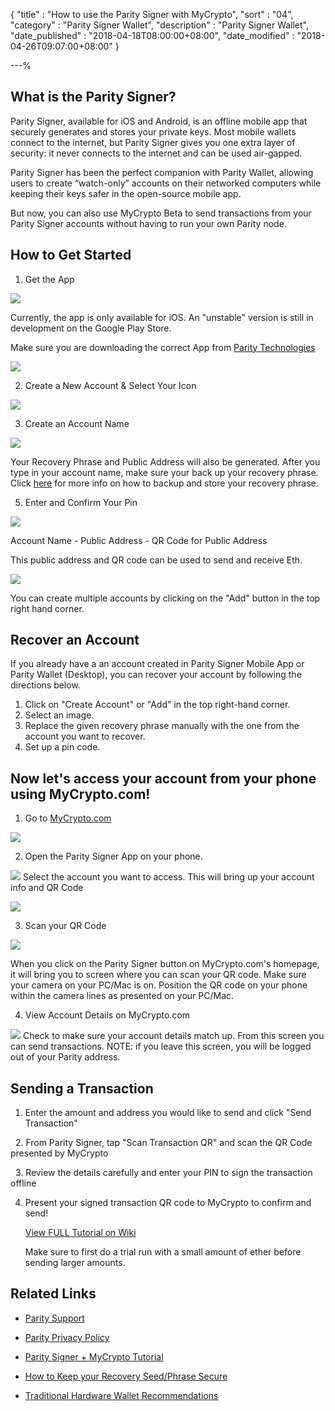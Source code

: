 {
"title"       : "How to use the Parity Signer with MyCrypto",
"sort"        : "04",
"category"    : "Parity Signer Wallet",
"description"    : "Parity Signer Wallet",
"date_published" : "2018-04-18T08:00:00+08:00",
"date_modified"  : "2018-04-26T09:07:00+08:00"
}

---%


## What is the Parity Signer?

Parity Signer, available for iOS and Android, is an offline mobile app that securely generates and stores your private keys. Most mobile wallets connect to the internet, but Parity Signer gives you one extra layer of security: it never connects to the internet and can be used air-gapped.

Parity Signer has been the perfect companion with Parity Wallet, allowing users to create “watch-only” accounts on their networked computers while keeping their keys safer in the open-source mobile app.

But now, you can also use MyCrypto Beta to send transactions from your Parity Signer accounts without having to run your own Parity node.

## How to Get Started

1. Get the App

![](https://i.imgur.com/lhFvg6t.png)

Currently, the app is only available for iOS. An "unstable" version is still in development on the Google Play Store.

Make sure you are downloading the correct App from [Parity Technologies](https://itunes.apple.com/us/app/parity-signer/id1218174838?mt=8)

![](https://i.imgur.com/QDNzLAG.png)

2. Create a New Account & Select Your Icon

![](https://i.imgur.com/rVj36nQ.jpg)

3. Create an Account Name

![](https://i.imgur.com/EQ9TyJL.jpg)

Your Recovery Phrase and Public Address will also be generated. After you type in your account name, make sure your back up your recovery phrase. Click [here](https://blockonomi.com/keep-recovery-seed-safe/) for more info on how to backup and store your recovery phrase.

5. Enter and Confirm Your Pin 

![](https://i.imgur.com/O8YeX7s.jpg)

Account Name - Public Address - QR Code for Public Address

This public address and QR code can be used to send and receive Eth.

![](https://i.imgur.com/duuHBSU.jpg)

You can create multiple accounts by clicking on the "Add" button in the top right hand corner.

## Recover an Account

If you already have a an account created in Parity Signer Mobile App or Parity Wallet (Desktop), you can recover your account by following the directions below.

1. Click on "Create Account" or "Add" in the top right-hand corner.
2. Select an image.
3. Replace the given recovery phrase manually with the one from the account you want to recover.
4. Set up a pin code.

## Now let's access your account from your phone using MyCrypto.com!

1. Go to [MyCrypto.com](https://beta.mycrypto.com/account)

![](https://i.imgur.com/VcJ0J8f.png)

2. Open the Parity Signer App on your phone.

![](https://i.imgur.com/duuHBSU.jpg)
Select the account you want to access. This will bring up your account info and QR Code

![](https://i.imgur.com/Esq8dVW.png)

3. Scan your QR Code

![](https://i.imgur.com/lnGope8.jpg)

When you click on the Parity Signer button on MyCrypto.com's homepage, it will bring you to screen where you can scan your QR code.  Make sure your camera on your PC/Mac is on. Position the QR code on your phone within the camera lines as presented on your PC/Mac.

4. View Account Details on MyCrypto.com

![](https://i.imgur.com/Ax0qczg.png)
Check to make sure your account details match up. From this screen you can send transactions. NOTE: if you leave this screen, you will be logged out of your Parity address.

## Sending a Transaction

   1. Enter the amount and address you would like to send and click "Send Transaction"
   
   2. From Parity Signer, tap "Scan Transaction QR" and scan the QR Code presented by MyCrypto
   
   3. Review the details carefully and enter your PIN to sign the transaction offline
   
   4. Present your signed transaction QR code to MyCrypto to confirm and send!
   
      [View FULL Tutorial on Wiki](https://wiki.parity.io/Parity-Signer-Mobile-App-MyCrypto-tutorial.html)

      Make sure to first do a trial run with a small amount of ether before sending larger amounts.

## Related Links

- [Parity Support](http://paritytech.io/)

- [Parity Privacy Policy](http://paritytech.io/legal/)

- [Parity Signer + MyCrypto Tutorial](https://wiki.parity.io/Parity-Signer-Mobile-App-MyCrypto-tutorial.html)

- [How to Keep your Recovery Seed/Phrase Secure](https://blockonomi.com/keep-recovery-seed-safe/)

- [Traditional Hardware Wallet Recommendations](https://support.mycrypto.com/hardware-wallets/hardware-wallet-recommendations.html)



